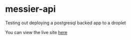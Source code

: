 # messier-api
Testing out deploying a postgresql backed app to a droplet

You can view the live site [here](https://messier.joshleath.com)
